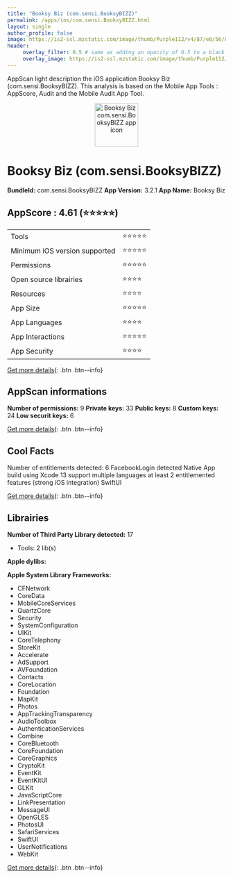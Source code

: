 ```yaml
---
title: "Booksy Biz (com.sensi.BooksyBIZZ)"
permalink: /apps/ios/com.sensi.BooksyBIZZ.html
layout: single
author_profile: false
image: https://is2-ssl.mzstatic.com/image/thumb/Purple112/v4/87/e0/56/87e05657-205c-7268-3591-b373804ade87/AppIcon-1x_U007emarketing-0-5-0-85-220.png/512x512bb.jpg
header: 
     overlay_filter: 0.5 # same as adding an opacity of 0.5 to a black background
     overlay_image: https://is2-ssl.mzstatic.com/image/thumb/Purple112/v4/87/e0/56/87e05657-205c-7268-3591-b373804ade87/AppIcon-1x_U007emarketing-0-5-0-85-220.png/512x512bb.jpg
---
```

AppScan light description the iOS application Booksy Biz (com.sensi.BooksyBIZZ). This analysis is based on the Mobile App Tools : AppScore, Audit and the Mobile Audit App Tool.

  
  
<div style="text-align: center;"><img src="https://is2-ssl.mzstatic.com/image/thumb/Purple112/v4/87/e0/56/87e05657-205c-7268-3591-b373804ade87/AppIcon-1x_U007emarketing-0-5-0-85-220.png/512x512bb.jpg" width="100" height="100" alt="Booksy Biz com.sensi.BooksyBIZZ app icon"></div>  
  
# Booksy Biz (com.sensi.BooksyBIZZ)

**BundleId:** com.sensi.BooksyBIZZ
**App Version:** 3.2.1
**App Name:** Booksy Biz


## AppScore : 4.61 (⭐️⭐️⭐️⭐️⭐️) 

<table>
<tr><td> Tools </td><td> ⭐️⭐️⭐️⭐️⭐️ </td></tr>
<tr><td> Minimum iOS version supported </td><td> ⭐️⭐️⭐️⭐️⭐️ </td></tr>
<tr><td> Permissions </td><td> ⭐️⭐️⭐️⭐️⭐️ </td></tr>
<tr><td> Open source librairies </td><td> ⭐️⭐️⭐️⭐️ </td></tr>
<tr><td> Resources </td><td> ⭐️⭐️⭐️⭐️ </td></tr>
<tr><td> App Size </td><td> ⭐️⭐️⭐️⭐️⭐️ </td></tr>
<tr><td> App Languages </td><td> ⭐️⭐️⭐️⭐️ </td></tr>
<tr><td> App Interactions </td><td> ⭐️⭐️⭐️⭐️⭐️ </td></tr>
<tr><td> App Security </td><td> ⭐️⭐️⭐️⭐️ </td></tr>
</table>

[Get more details](/pricing.html){: .btn .btn--info}  
  
## AppScan informations 

**Number of permissions:** 9
**Private keys:** 33
**Public keys:** 8
**Custom keys:** 24
**Low securit keys:** 6
  
[Get more details](/pricing.html){: .btn .btn--info}

## Cool Facts

Number of entitlements detected: 6
FacebookLogin detected
Native App
build using Xcode 13
support multiple languages
at least 2 entitlemented features (strong iOS integration)
SwiftUI
  
[Get more details](/pricing.html){: .btn .btn--info}

## Librairies 
**Number of Third Party Library detected:** 17
- Tools: 2 lib(s)

**Apple dylibs:**


**Apple System Library Frameworks:**
- CFNetwork
- CoreData
- MobileCoreServices
- QuartzCore
- Security
- SystemConfiguration
- UIKit
- CoreTelephony
- StoreKit
- Accelerate
- AdSupport
- AVFoundation
- Contacts
- CoreLocation
- Foundation
- MapKit
- Photos
- AppTrackingTransparency
- AudioToolbox
- AuthenticationServices
- Combine
- CoreBluetooth
- CoreFoundation
- CoreGraphics
- CryptoKit
- EventKit
- EventKitUI
- GLKit
- JavaScriptCore
- LinkPresentation
- MessageUI
- OpenGLES
- PhotosUI
- SafariServices
- SwiftUI
- UserNotifications
- WebKit


  
[Get more details](/pricing.html){: .btn .btn--info}

